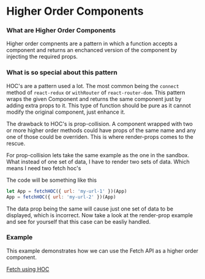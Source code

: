 # Higher Order Components

### What are Higher Order Components

Higher order compnents are a pattern in which a function accepts a component and returns an enchanced version of the component by injecting the required props.

### What is so special about this pattern

HOC's are a pattern used a lot. The most common being the `connect` method of `react-redux` or `withRouter` of `react-router-dom`. This pattern wraps the given Component and returns the same component just by adding extra props to it. This type of function should be pure as it cannot modify the original component, just enhance it.

The drawback to HOC's is prop-collision. A component wrapped with two or more higher order methods could have props of the same name and any one of those could be overriden. This is where render-props comes to the rescue.

For prop-collision lets take the same example as the one in the sandbox. What instead of one set of data, I have to render two sets of data. Which means I need two fetch hoc's

The code will be something like this

```jsx
let App = fetchHOC({ url: 'my-url-1' })(App)
App = fetchHOC({ url: 'my-url-2' })(App)
```

The data prop being the same will cause just one set of data to be displayed, which is incorrect. Now take a look at the render-prop example and see for yourself that this case can be easliy handled.

### Example

This example demonstrates how we can use the Fetch API as a higher order component.

[Fetch using HOC](https://codesandbox.io/s/734060mlm6)
